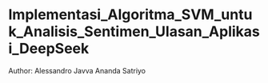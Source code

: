 # Implementasi_Algoritma_SVM_untuk_Analisis_Sentimen_Ulasan_Aplikasi_DeepSeek
Author: Alessandro Javva Ananda Satriyo
